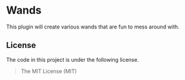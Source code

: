 # Wands

This plugin will create various wands that are fun to mess around with.

## License

The code in this project is under the following license.

> The MIT License (MIT)
